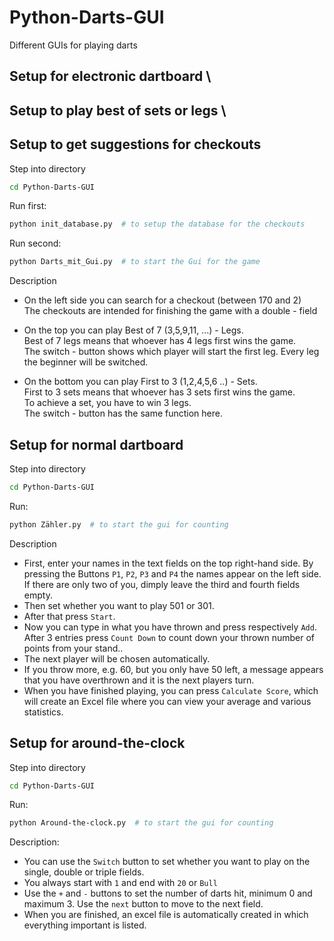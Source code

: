 # Python-Darts-GUI
Different GUIs for playing darts

## Setup for electronic dartboard \
## Setup to play best of sets or legs \
## Setup to get suggestions for checkouts
Step into directory 
```bash
cd Python-Darts-GUI
```

Run first:

```bash
python init_database.py  # to setup the database for the checkouts
```

Run second:
```bash
python Darts_mit_Gui.py  # to start the Gui for the game 
```

Description
- On the left side you can search for a checkout (between 170 and 2) \
  The checkouts are intended for finishing the game with a double - field 

- On the top you can play Best of 7 (3,5,9,11, ...) - Legs. \
  Best of 7 legs means that whoever has 4 legs first wins the game. \
  The switch - button shows which player will start the first leg. Every leg the beginner will be switched. 

- On the bottom you can play First to 3 (1,2,4,5,6 ..) - Sets. \
  First to 3 sets means that whoever has 3 sets first wins the game. \
  To achieve a set, you have to win 3 legs. \
  The switch - button has the same function here. 
  
## Setup for normal dartboard
  
Step into directory 
```bash
cd Python-Darts-GUI
```

Run:

```bash
python Zähler.py  # to start the gui for counting
```

Description
- First, enter your names in the text fields on the top right-hand side. By pressing the Buttons `P1`, `P2`, `P3` and `P4` the names appear on the left side. \
  If there are only two of you, dimply leave the third and fourth fields empty.
- Then set whether you want to play 501 or 301.
- After that press `Start`.
- Now you can type in what you have thrown and press respectively `Add`. After 3 entries press `Count Down` to count down your thrown number of points from your stand..
- The next player will be chosen automatically.
- If you throw more, e.g. 60, but you only have 50 left, a message appears that you have overthrown and it is the next players turn.
- When you have finished playing, you can press `Calculate Score`, which will create an Excel file where you can view your average and various statistics.


## Setup for around-the-clock
Step into directory 
```bash
cd Python-Darts-GUI
```

Run:

```bash
python Around-the-clock.py  # to start the gui for counting
```

Description:
- You can use the `Switch` button to set whether you want to play on the single, double or triple fields.
- You always start with `1` and end with `20` or `Bull`
- Use the `+` and `-` buttons to set the number of darts hit, minimum 0 and maximum 3. Use the `next` button to move to the next field.
- When you are finished, an excel file is automatically created in which everything important is listed.
